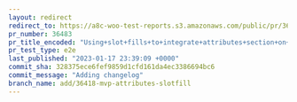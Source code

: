 ```yaml
---
layout: redirect
redirect_to: https://a8c-woo-test-reports.s3.amazonaws.com/public/pr/36483/e2e/index.html
pr_number: 36483
pr_title_encoded: "Using+slot+fills+to+integrate+attributes+section+on+product+editor"
pr_test_type: e2e
last_published: "2023-01-17 23:39:09 +0000"
commit_sha: 328375ece6fef9859d1cfd161da4ec3386694bc6
commit_message: "Adding changelog"
branch_name: add/36418-mvp-attributes-slotfill
---
```

